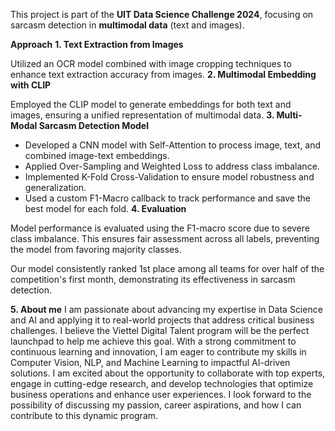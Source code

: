 This project is part of the **UIT Data Science Challenge 2024**, focusing on sarcasm detection in **multimodal data** (text and images).

**Approach**
**1. Text Extraction from Images**

Utilized an OCR model combined with image cropping techniques to enhance text extraction accuracy from images.
**2. Multimodal Embedding with CLIP**

Employed the CLIP model to generate embeddings for both text and images, ensuring a unified representation of multimodal data.
**3. Multi-Modal Sarcasm Detection Model**

- Developed a CNN model with Self-Attention to process image, text, and combined image-text embeddings.
- Applied Over-Sampling and Weighted Loss to address class imbalance.
- Implemented K-Fold Cross-Validation to ensure model robustness and generalization.
- Used a custom F1-Macro callback to track performance and save the best model for each fold.
**4. Evaluation**

Model performance is evaluated using the F1-macro score due to severe class imbalance. This ensures fair assessment across all labels, preventing the model from favoring majority classes.

Our model consistently ranked 1st place among all teams for over half of the competition's first month, demonstrating its effectiveness in sarcasm detection.

**5. About me**
I am passionate about advancing my expertise in Data Science and AI and applying it to real-world projects that address critical business challenges.
I believe the Viettel Digital Talent program will be the perfect launchpad to help me achieve this goal.
With a strong commitment to continuous learning and innovation, I am eager to contribute my skills in Computer Vision, NLP, and Machine Learning to impactful AI-driven solutions.
I am excited about the opportunity to collaborate with top experts, engage in cutting-edge research, and develop technologies that optimize business operations and enhance user experiences.
I look forward to the possibility of discussing my passion, career aspirations, and how I can contribute to this dynamic program.
